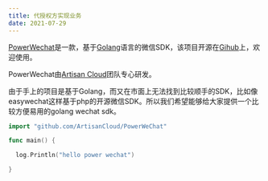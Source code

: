 ```yaml
---
title: 代授权方实现业务
date: 2021-07-29
---
```


[PowerWechat](https://github.com/ArtisanCloud/PowerWeChat)是一款，基于[Golang](https://golang.org)语言的微信SDK，该项目开源在[Gihub](https://github.com/ArtisanCloud/PowerWeChat)上，欢迎使用。

PowerWechat由[Artisan Cloud](https://github.com/ArtisanCloud)团队专心研发。

由于手上的项目是基于Golang，而又在市面上无法找到比较顺手的SDK，比如像easywechat这样基于php的开源微信SDK。所以我们希望能够给大家提供一个比较方便易用的golang wechat sdk。



``` go
import "github.com/ArtisanCloud/PowerWeChat"

func main() {

  log.Println("hello power wechat")

}
```